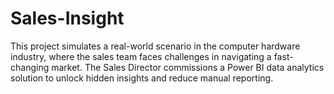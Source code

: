 # Sales-Insight
This project simulates a real-world scenario in the computer hardware industry, where the sales team faces challenges in navigating a fast-changing market. The Sales Director commissions a Power BI data analytics solution to unlock hidden insights and reduce manual reporting.
